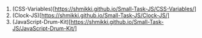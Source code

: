 
1. (CSS-Variables)[https://shmikki.github.io/Small-Task-JS/CSS-Variables/]
2. (Clock-JS)[https://shmikki.github.io/Small-Task-JS/Clock-JS/]
3. (JavaScript-Drum-Kit)[https://shmikki.github.io/Small-Task-JS/JavaScript-Drum-Kit/]
